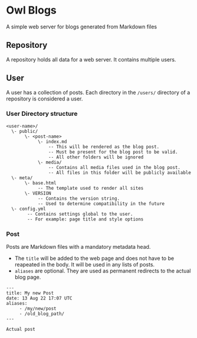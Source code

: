 # Owl Blogs

A simple web server for blogs generated from Markdown files

## Repository

A repository holds all data for a web server. It contains multiple users.

## User

A user has a collection of posts.
Each directory in the `/users/` directory of a repository is considered a user.

### User Directory structure

```
<user-name>/
  \- public/
       \- <post-name>
            \- index.md
                -- This will be rendered as the blog post.
                -- Must be present for the blog post to be valid.
                -- All other folders will be ignored
            \- media/
                -- Contains all media files used in the blog post.
                -- All files in this folder will be publicly available
  \- meta/
       \- base.html
            -- The template used to render all sites
       \- VERSION
            -- Contains the version string.
            -- Used to determine compatibility in the future
  \- config.yml
        -- Contains settings global to the user.
        -- For example: page title and style options
```

### Post

Posts are Markdown files with a mandatory metadata head.

- The `title` will be added to the web page and does not have to be reapeated in the body. It will be used in any lists of posts.
- `aliases` are optional. They are used as permanent redirects to the actual blog page.

```
---
title: My new Post
date: 13 Aug 22 17:07 UTC
aliases:
     - /my/new/post
     - /old_blog_path/
---

Actual post

```
